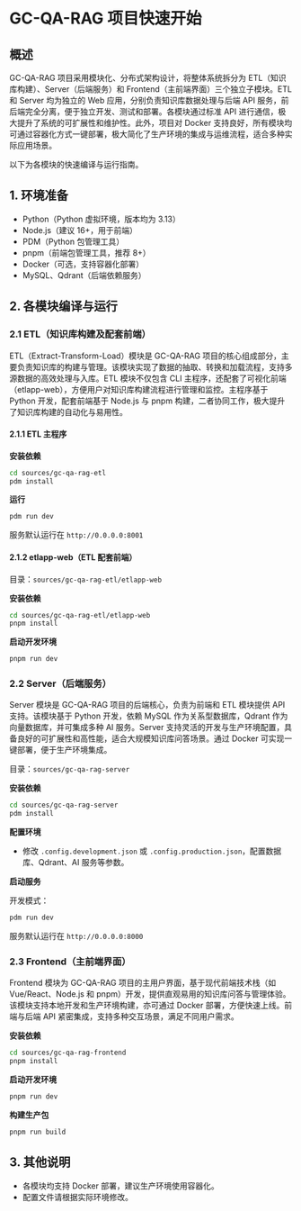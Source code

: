 # GC-QA-RAG 项目快速开始

## 概述

GC-QA-RAG 项目采用模块化、分布式架构设计，将整体系统拆分为 ETL（知识库构建）、Server（后端服务）和 Frontend（主前端界面）三个独立子模块。ETL 和 Server 均为独立的 Web 应用，分别负责知识库数据处理与后端 API 服务，前后端完全分离，便于独立开发、测试和部署。各模块通过标准 API 进行通信，极大提升了系统的可扩展性和维护性。此外，项目对 Docker 支持良好，所有模块均可通过容器化方式一键部署，极大简化了生产环境的集成与运维流程，适合多种实际应用场景。

以下为各模块的快速编译与运行指南。

## 1. 环境准备

-   Python（Python 虚拟环境，版本均为 3.13）
-   Node.js（建议 16+，用于前端）
-   PDM（Python 包管理工具）
-   pnpm（前端包管理工具，推荐 8+）
-   Docker（可选，支持容器化部署）
-   MySQL、Qdrant（后端依赖服务）

## 2. 各模块编译与运行

### 2.1 ETL（知识库构建及配套前端）

ETL（Extract-Transform-Load）模块是 GC-QA-RAG 项目的核心组成部分，主要负责知识库的构建与管理。该模块实现了数据的抽取、转换和加载流程，支持多源数据的高效处理与入库。ETL 模块不仅包含 CLI 主程序，还配套了可视化前端（etlapp-web），方便用户对知识库构建流程进行管理和监控。主程序基于 Python 开发，配套前端基于 Node.js 与 pnpm 构建，二者协同工作，极大提升了知识库构建的自动化与易用性。

#### 2.1.1 ETL 主程序

**安装依赖**

```bash
cd sources/gc-qa-rag-etl
pdm install
```

**运行**

```bash
pdm run dev
```

服务默认运行在 `http://0.0.0.0:8001`

#### 2.1.2 etlapp-web（ETL 配套前端）

目录：`sources/gc-qa-rag-etl/etlapp-web`

**安装依赖**

```bash
cd sources/gc-qa-rag-etl/etlapp-web
pnpm install
```

**启动开发环境**

```bash
pnpm run dev
```

### 2.2 Server（后端服务）

Server 模块是 GC-QA-RAG 项目的后端核心，负责为前端和 ETL 模块提供 API 支持。该模块基于 Python 开发，依赖 MySQL 作为关系型数据库，Qdrant 作为向量数据库，并可集成多种 AI 服务。Server 支持灵活的开发与生产环境配置，具备良好的可扩展性和高性能，适合大规模知识库问答场景。通过 Docker 可实现一键部署，便于生产环境集成。

目录：`sources/gc-qa-rag-server`

**安装依赖**

```bash
cd sources/gc-qa-rag-server
pdm install
```

**配置环境**

-   修改 `.config.development.json` 或 `.config.production.json`，配置数据库、Qdrant、AI 服务等参数。

**启动服务**

开发模式：

```bash
pdm run dev
```

服务默认运行在 `http://0.0.0.0:8000`

### 2.3 Frontend（主前端界面）

Frontend 模块为 GC-QA-RAG 项目的主用户界面，基于现代前端技术栈（如 Vue/React、Node.js 和 pnpm）开发，提供直观易用的知识库问答与管理体验。该模块支持本地开发和生产环境构建，亦可通过 Docker 部署，方便快速上线。前端与后端 API 紧密集成，支持多种交互场景，满足不同用户需求。

**安装依赖**

```bash
cd sources/gc-qa-rag-frontend
pnpm install
```

**启动开发环境**

```bash
pnpm run dev
```

**构建生产包**

```bash
pnpm run build
```

## 3. 其他说明

-   各模块均支持 Docker 部署，建议生产环境使用容器化。
-   配置文件请根据实际环境修改。
